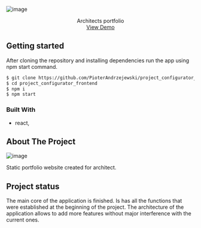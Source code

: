 <!-- PROJECT LOGO -->
<p align="center">


  
  ![image](https://user-images.githubusercontent.com/109315248/219867556-90004a23-8153-4fe3-af91-dd64bb9edb97.png)

</p>

  <p align="center">
    Architects portfolio
    <br />
  <a href="http://drarch.pl/">View Demo</a>
  </p>
</div>

## Getting started

After cloning the repository and installing dependencies run the app using npm start command. 

  ```sh
  $ git clone https://github.com/PioterAndrzejewski/project_configurator_frontend.git
  $ cd project_configurator_frontend
  $ npm i
  $ npm start
  ```

### Built With
- react,

## About The Project
![image](https://user-images.githubusercontent.com/109315248/219867041-f5dfd874-af65-4336-bd84-213ce9ecf3a1.png)

Static portfolio website created for architect. 


 ## Project status
 
 The main core of the application is finished. Is has all the functions that were established at the beginning of the project. The architecture of the application allows to add more features without major interference with the current ones.

